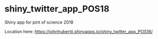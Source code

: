 # shiny_twitter_app_POS18
Shiny app for pint of science 2018

Location here:  https://johnhubertjj.shinyapps.io/shiny_twitter_app_POS18/
